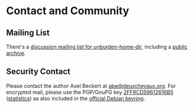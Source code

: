 ---
---

Contact and Community
=====================

Mailing List
------------

There's a
[discussion mailing list for unburden-home-dir](https://noone.org/mailman/listinfo/unburden-home-dir),
including a
[public archive](https://noone.org/pipermail/unburden-home-dir/).

Security Contact
----------------

Please contact the author Axel Beckert at <abe@deuxchevaux.org>. For
encrypted mail, please use the PGP/GnuPG key
[2FF9CD59612616B5](http://pgp.surfnet.nl:11371/pks/lookup?op=get&search=0x612616B5)
([statistics](http://pgp.cs.uu.nl/mk_path.cgi?STAT=2FF9CD59612616B5&STATS=statistics))
as also included in the
[official Debian keyring](https://packages.debian.org/stable/debian-keyring).
